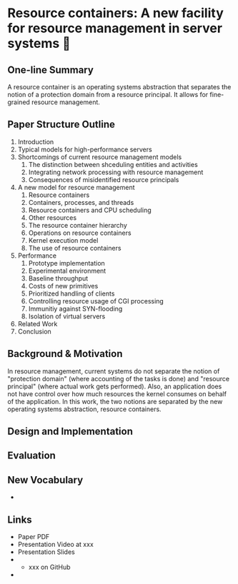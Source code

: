 # Resource containers: A new facility for resource management in server systems 

## One-line Summary

A resource container is an operating systems abstraction that separates the notion of a protection domain from a resource principal. It allows for fine-grained resource management.

## Paper Structure Outline

1. Introduction
2. Typical models for high-performance servers
3. Shortcomings of current resource management models
   1. The distinction between shceduling entities and activities
   2. Integrating network processing with resource management
   3. Consequences of misidentified resource principals
4. A new model for resource management
   1. Resource containers
   2. Containers, processes, and threads
   3. Resource containers and CPU scheduling
   4. Other resources
   5. The resource container hierarchy
   6. Operations on resource containers
   7. Kernel execution model
   8. The use of resource containers
5. Performance
   1. Prototype implementation
   2. Experimental environment
   3. Baseline throughput
   4. Costs of new primitives
   5. Prioritized handling of clients
   6. Controlling resource usage of CGI processing
   7. Immunitiy against SYN-flooding
   8. Isolation of virtual servers
6. Related Work
7. Conclusion

## Background & Motivation

In resource management, current systems do not separate the notion of "protection domain" \(where accounting of the tasks is done\) and "resource principal" \(where actual work gets performed\). Also, an application does not have control over how much resources the kernel consumes on behalf of the application. In this work, the two notions are separated by the new operating systems abstraction, resource containers.

## Design and Implementation

## Evaluation

## New Vocabulary

* 
## Links

* Paper PDF
* Presentation Video at xxx
* Presentation Slides
* * xxx on GitHub
* 









